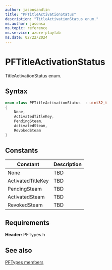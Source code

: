 ```yaml
---
author: jasonsandlin
title: "PFTitleActivationStatus"
description: "TitleActivationStatus enum."
ms.author: jasonsa
ms.topic: reference
ms.service: azure-playfab
ms.date: 02/22/2024
---
```


# PFTitleActivationStatus  

TitleActivationStatus enum.    

## Syntax  
  
```cpp
enum class PFTitleActivationStatus  : uint32_t  
{  
    None,  
    ActivatedTitleKey,  
    PendingSteam,  
    ActivatedSteam,  
    RevokedSteam  
}  
```  
  
## Constants  
  
| Constant | Description |
| --- | --- |
| None | TBD   |  
| ActivatedTitleKey | TBD   |  
| PendingSteam | TBD   |  
| ActivatedSteam | TBD   |  
| RevokedSteam | TBD   |  
  
  
## Requirements  
  
**Header:** PFTypes.h
  
## See also  
[PFTypes members](../pftypes_members.md)  

  
  
